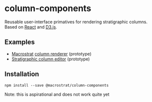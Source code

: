 # column-components

Reusable user-interface primatives for rendering stratigraphic columns.
Based on [React](https://reactjs.org) and [D3.js](https://d3js.org).

## Examples

- [Macrostrat](https://macrostrat.org) [column renderer](http://birdnest.geology.wisc.edu/section-renderer) (prototype)
- [Stratigraphic column editor](http://birdnest.geology.wisc.edu/section-editor) (prototype)

## Installation

```
npm install --save @macrostrat/column-components
```

Note: this is aspirational and does not work quite yet
